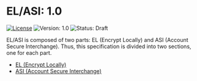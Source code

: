 # EL/ASI: 1.0

[![License](https://img.shields.io/badge/license-MIT-a1356a)](../LICENSE.txt) ![Version: 1.0](https://img.shields.io/badge/Version-1.0-blue) ![Status: Draft](https://img.shields.io/badge/Draft-Status-orange)

EL/ASI is composed of two parts: EL (Encrypt Locally) and ASI (Account Secure Interchange). Thus, this specification is divided into two sections, one for each part.

* [EL (Encrypt Locally)](el.md)
* [ASI (Account Secure Interchange)](asi.md)
